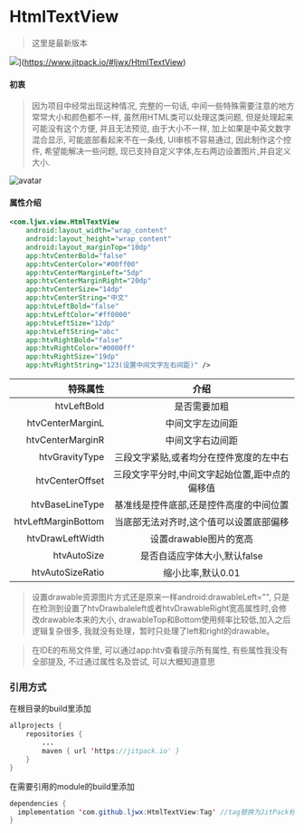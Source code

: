 # HtmlTextView
> 这里是最新版本  

![](https://www.jitpack.io/v/ljwx/HtmlTextView.svg)](https://www.jitpack.io/#ljwx/HtmlTextView)
#### 初衷
> 因为项目中经常出现这种情况, 完整的一句话, 中间一些特殊需要注意的地方常常大小和颜色都不一样, 虽然用HTML类可以处理这类问题, 但是处理起来可能没有这个方便, 并且无法预览, 由于大小不一样, 加上如果是中英文数字混合显示, 可能底部看起来不在一条线, UI审核不容易通过, 因此制作这个控件, 希望能解决一些问题, 现已支持自定义字体,左右两边设置图片,并自定义大小.

![avatar](https://github.com/ljwx/Image/blob/master/htmltextview.png)
#### 属性介绍
```xml
<com.ljwx.view.HtmlTextView
	android:layout_width="wrap_content"
	android:layout_height="wrap_content"
	android:layout_marginTop="10dp"
	app:htvCenterBold="false"
	app:htvCenterColor="#00ff00"
	app:htvCenterMarginLeft="5dp"
	app:htvCenterMarginRight="20dp"
	app:htvCenterSize="14dp"
	app:htvCenterString="中文"
	app:htvLeftBold="false"
	app:htvLeftColor="#ff0000"
	app:htvLeftSize="12dp"
	app:htvLeftString="abc"
	app:htvRightBold="false"
	app:htvRightColor="#0000ff"
	app:htvRightSize="19dp"
	app:htvRightString="123(设置中间文字左右间距)" />
```
|   特殊属性  | 介绍 |
| --------:| :--: |
|htvLeftBold	|是否需要加粗|
| htvCenterMarginL  | 中间文字左边间距 |
| htvCenterMarginR  | 中间文字右边间距 |
| htvGravityType | 三段文字紧贴,或者均分在控件宽度的左中右 |
| htvCenterOffset   | 三段文字平分时,中间文字起始位置,距中点的偏移值 |
| htvBaseLineType| 基准线是控件底部,还是控件高度的中间位置 |
| htvLeftMarginBottom| 当底部无法对齐时,这个值可以设置底部偏移 |
|htvDrawLeftWidth|设置drawable图片的宽高|
|htvAutoSize|是否自适应字体大小,默认false|
|htvAutoSizeRatio|缩小比率,默认0.01|  

> 设置drawable资源图片方式还是原来一样android:drawableLeft="", 只是在检测到设置了htvDrawbaleleft或者htvDrawableRight宽高属性时,会修改drawable本来的大小, drawableTop和Bottom使用频率比较低,加入之后逻辑复杂很多, 我就没有处理，暂时只处理了left和right的drawable。  

> 在IDE的布局文件里, 可以通过app:htv查看提示所有属性, 有些属性我没有全部提及, 不过通过属性名及尝试, 可以大概知道意思
### 引用方式
在根目录的build里添加
```java
allprojects {
	repositories {
		...
		maven { url 'https://jitpack.io' }
	}
}
  ```
  在需要引用的module的build里添加
  ```java
 dependencies {
	implementation 'com.github.ljwx:HtmlTextView:Tag' //tag替换为JitPack标签后面的数字即可
}
  ```
